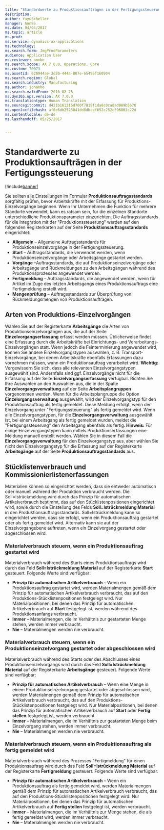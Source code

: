 ```yaml
---
title: "Standardwerte zu Produktionsaufträgen in der Fertigungssteuerung"
description: 
author: YuyuScheller
manager: AnnBe
ms.date: 04/04/2017
ms.topic: article
ms.prod: 
ms.service: dynamics-ax-applications
ms.technology: 
ms.search.form: JmgProdParameters
audience: Application User
ms.reviewer: annbe
ms.search.scope: AX 7.0.0, Operations, Core
ms.custom: 70073
ms.assetid: 620944ae-3e20-444a-807e-65495f160904
ms.search.region: Global
ms.search.industry: Manufacturing
ms.author: johanho
ms.search.validFrom: 2016-02-28
ms.dyn365.ops.version: AX 7.0.0
ms.translationtype: Human Translation
ms.sourcegitcommit: d421b161216d700f7819f1da8c0ca8ad089b5670
ms.openlocfilehash: af6e6db2523041dd8dbcef692c252c596802c22d
ms.contentlocale: de-de
ms.lasthandoff: 05/25/2017


---
```


# <a name="production-order-defaults-in-manufacturing-execution"></a>Standardwerte zu Produktionsaufträgen in der Fertigungssteuerung

[!include[banner](../includes/banner.md)]




Sie sollten alle Einstellungen im Formular **Produktionsauftragsstandards** sorgfältig prüfen, bevor Arbeitskräfte mit der Erfassung für Produktions-Einzelvorgänge beginnen. Wenn Ihr Unternehmen die Funktion für mehrere Standorte verwendet, kann es ratsam sein, für die einzelnen Standorte unterschiedliche Produktionsparameter einzurichten. Die Auftragsstandards für die Integration mit der "Produktionssteuerung" werden auf den folgenden Registerkarten auf der Seite **Produktionsauftragsstandards** eingerichtet:

-   **Allgemein** – Allgemeine Auftragsstandards für Produktionseinzelvorgänge in der Fertigungssteuerung.
-   **Start** – Auftragsstandards, die verwendet werden, wenn Produktionseinzelvorgänge oder Arbeitsgänge gestartet werden.
-   **Vorgänge** –Auftragsstandards, die auf Produktionseinzelvorgänge oder Arbeitsgänge und Rückmeldungen zu den Arbeitsgängen während des Produktionsprozesses angewendet werden.
-   **Fertigmeldung** – Auftragsstandards, die angewendet werden, wenn für Artikel im Zuge des letzten Arbeitsgangs eines Produktionsauftrags eine Fertigmeldung erstellt wird.
-   **Mengenprüfung** – Auftragsstandards zur Überprüfung von Rückmeldungsmengen von Produktionsaufträgen.

## <a name="types-of-production-jobs"></a>Arten von Produktions-Einzelvorgängen
Wählen Sie auf der Registerkarte **Arbeitsgänge** die Arten von Produktionseinzelvorgängen aus, die auf der Seite **Einzelvorgangserfassung** erfasst werden müssen. Üblicherweise findet eine Erfassung durch die Arbeitskräfte bei Einrichtungs- und Verarbeitungs-Einzelvorgängen statt. Wenn jedoch die Feinterminierung angewendet wird, können Sie andere Einzelvorgangstypen auswählen, z. B. Transport-Einzelvorgänge, bei denen Arbeitskräfte ebenfalls Erfassungen dazu vornehmen müssen, wann ein Produktionsauftrag verarbeitet wird. **Wichtig:** Vergewissern Sie sich, dass alle relevanten Einzelvorgangstypen ausgewählt sind. Andernfalls sind ggf. Einzelvorgänge nicht für die Erfassung auf der Seite **Einzelvorgangserfassung** verfügbar. Richten Sie Ihre Auswahlen an den Auswahlen aus, die in der Spalte **Einzelvorgangsverwaltung** auf der Seite **Arbeitsplangruppen** vorgenommen werden. Wenn für die Arbeitsplangruppe die Option **Einzelorgangsverwaltung** ausgewählt, wird der Einzelvorgangstyp für den Produktionsauftrag als fertig gemeldet. Diese Meldung erfolgt, wenn der Einzelvorgang unter "Fertigungssteuerung" als fertig gemeldet wird. Wenn alle Einzelvorgangstypen, für die **Einzelvorgangsverwaltung** ausgewählt ist, bei einem Arbeitsgang als fertig gemeldet wurden, meldet die "Fertigungssteuerung" den Arbeitsgang ebenfalls als fertig. **Hinweis:** Für einige Einzelvorgangstypen kann mittels Produktionserfassungen eine Meldung manuell erstellt werden. Wählen Sie in diesem Fall die **Einzelvorgangsverwaltung** für den Einzelvorgangstyp aus, aber wählen Sie nicht den Einzelvorgangstyp für die Erfassung auf der Registerkarte **Arbeitsgänge** auf der Seite **Produktionsauftragsstandards** aus.

## <a name="bom-consumption-and-picking-list-journals"></a>Stücklistenverbrauch und Kommissionierlistenerfassungen
Materialien können so eingerichtet werden, dass sie entweder automatisch oder manuell während der Produktion verbraucht werden. Die Soll=Istrückmeldung wird durch das Prinzip für automatischen Artikelverbrauch bestimmt, das auf den Stücklistenpositionen eingerichtet wird, sowie durch die Einstellung des Felds **Soll=Istrückmeldung Material** in den Produktionsauftragsstandards. Soll=Istrückmeldung kann so eingerichtet werden, dass sie erfolgt, wenn ein Produktionsauftrag gestartet oder als fertig gemeldet wird. Alternativ kann sie auf der Einzelvorgangebene auftreten, wenn ein Einzelvorgang gestartet oder abgeschlossen wird.

### <a name="controlling-material-consumption-when-a-production-order-is-started"></a>Materialverbrauch steuern, wenn ein Produktionsauftrag gestartet wird

Materialverbrauch während des Starts eines Produktionsauftrags wird durch das Feld **Soll=Istrückmeldung Material** auf der Registerkarte **Start** gesteuert. Folgende Werte sind verfügbar:

-   **Prinzip für automatischen Artikelverbrauch** – Wenn ein Produktionsauftrag gestartet wird, werden Materialmengen gemäß dem Prinzip für automatischen Artikelverbrauch verbraucht, das auf den Produktions-Stücklistenpositionen festgelegt wird. Nur Materialpositionen, bei denen das Prinzip für automatischen Artikelverbrauch auf **Start** festgelegt ist, werden während des Produktionsanfangs verbraucht.
-   **Immer** – Materialmengen, die im Verhältnis zur gestarteten Menge stehen, werden immer verbraucht.
-   **Nie** – Materialmengen werden nie verbraucht.

### <a name="controlling-material-consumption-when-a-production-job-is-started-or-completed"></a>Materialverbrauch steuern, wenn ein Produktionseinzelvorgang gestartet oder abgeschlossen wird

Materialverbrauch während des Starts oder des Abschlusses eines Produktionseinzelvorgangs wird durch das Feld **Soll=Istrückmeldung Material** auf der Registerkarte **Arbeitsgänge** gesteuert. Folgende Werte sind verfügbar:

-   **Prinzip für automatischen Artikelverbrauch** – Wenn eine Menge in einem Produktionseinzelvorgang gestartet oder abgeschlossen wird, werden Materialmengen gemäß dem Prinzip für automatischen Artikelverbrauch verbraucht, das auf den Produktions-Stücklistenpositionen festgelegt wird. Nur Materialpositionen, bei denen das Prinzip für automatischen Artikelverbrauch auf **Start** oder **Fertig stellen** festgelegt ist, werden verbraucht.
-   **Immer** – Materialmengen, die im Verhältnis zur gestarteten Menge beim Einzelvorgang stehen, werden immer verbraucht.
-   **Nie** – Materialmengen werden nie verbraucht.

### <a name="controlling-material-consumption-when-a-production-order-is-reported-as-finished"></a>Materialverbrauch steuern, wenn ein Produktionsauftrag als fertig gemeldet wird

Materialverbrauch während des Prozesses "Fertigmeldung" für einen Produktionsauftrag wird durch das Feld **Soll=Istrückmeldung Material** auf der Registerkarte **Fertigmeldung** gesteuert. Folgende Werte sind verfügbar:

-   **Prinzip für automatischen Artikelverbrauch** – Wenn ein Produktionsauftrag als fertig gemeldet wird, werden Materialmengen gemäß dem Prinzip für automatischen Artikelverbrauch verbraucht, das auf den Produktions-Stücklistenpositionen festgelegt wird. Nur Materialpositionen, bei denen das Prinzip für automatischen Artikelverbrauch auf **Fertig stellen** festgelegt ist, werden verbraucht.
-   **Immer** – Materialmengen, die im Verhältnis zur Menge stehen, die als fertig gemeldet wird, werden immer verbraucht.
-   **Nie** – Materialmengen werden nie verbraucht.





